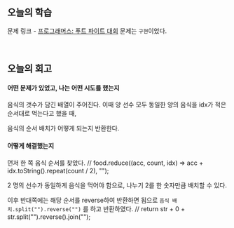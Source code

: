 ## 오늘의 학습
문제 링크 - [프로그래머스: 푸트 파이트 대회](https://school.programmers.co.kr/learn/courses/30/lessons/134240)
문제는 `구현`이었다.

<br />

## 오늘의 회고
#### 어떤 문제가 있었고, 나는 어떤 시도를 했는지
음식의 갯수가 담긴 배열이 주어진다. 이때 양 선수 모두 동일한 양의 음식을 idx가 적은 순서대로 먹는다고 했을 때,

음식의 순서 배치가 어떻게 되는지 반환한다.


#### 어떻게 해결했는지
먼저 한 쪽 음식 순서를 찾았다. // food.reduce((acc, count, idx) => acc + idx.toString().repeat(count / 2), "");

2 명의 선수가 동일하게 음식을 먹어야 함으로, 나누기 2를 한 숫자만큼 배치할 수 있다.

이후 반대쪽에는 해당 순서를 reverse하여 반환하면 됨으로 `음식 배치.split("").reverse("")` 를 하고 반환하였다. // return str + 0 + str.split("").reverse().join("");
